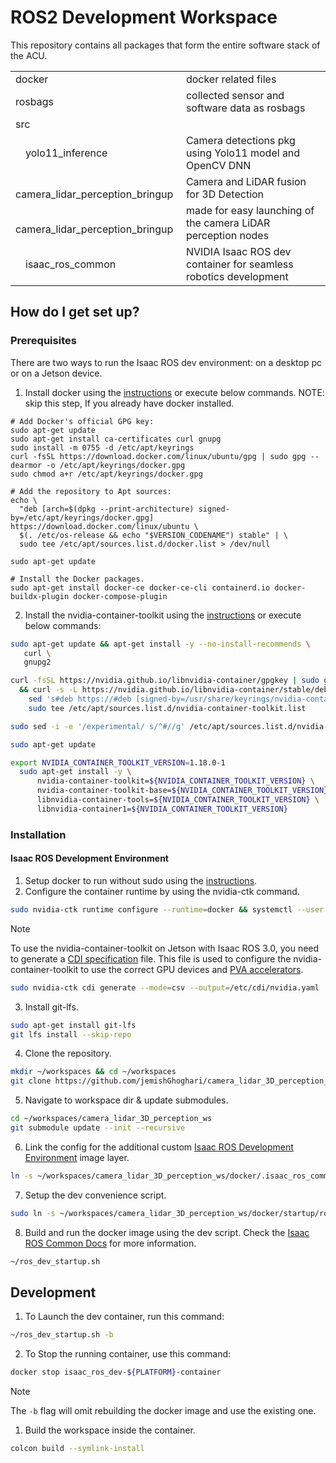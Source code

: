 # ROS2 Development Workspace

This repository contains all packages that form the entire software stack of the ACU.

<table>
<tr>
<td>docker</td>
<td>docker related files</td>
</tr>
<tr>
<td>rosbags</td>
<td>collected sensor and software data as rosbags</td>
</tr>
<tr>
<td>src</td>
<td></td>
</tr>
<tr>
<td> yolo11_inference</td>
<td>Camera detections pkg using Yolo11 model and OpenCV DNN</td>
</tr>
<tr>
<td> camera_lidar_perception_bringup</td>
<td>Camera and LiDAR fusion for 3D Detection</td>
</tr>
<tr>
<td> camera_lidar_perception_bringup</td>
<td>made for easy launching of the camera LiDAR perception nodes</td>
</tr>
<tr>
<td> isaac_ros_common</td>
<td>NVIDIA Isaac ROS dev container for seamless robotics development</td>
</tr>
</table>

## How do I get set up?

### Prerequisites

There are two ways to run the Isaac ROS dev environment: on a desktop pc or on a Jetson device.

1. Install docker using the [instructions](https://docs.docker.com/engine/install/ubuntu/#install-using-the-repository) or execute below commands. NOTE: skip this step, If you already have docker installed.

```
# Add Docker's official GPG key:
sudo apt-get update
sudo apt-get install ca-certificates curl gnupg
sudo install -m 0755 -d /etc/apt/keyrings
curl -fsSL https://download.docker.com/linux/ubuntu/gpg | sudo gpg --dearmor -o /etc/apt/keyrings/docker.gpg
sudo chmod a+r /etc/apt/keyrings/docker.gpg

# Add the repository to Apt sources:
echo \
  "deb [arch=$(dpkg --print-architecture) signed-by=/etc/apt/keyrings/docker.gpg] https://download.docker.com/linux/ubuntu \
  $(. /etc/os-release && echo "$VERSION_CODENAME") stable" | \
  sudo tee /etc/apt/sources.list.d/docker.list > /dev/null
  
sudo apt-get update

# Install the Docker packages.
sudo apt-get install docker-ce docker-ce-cli containerd.io docker-buildx-plugin docker-compose-plugin
```

2. Install the nvidia-container-toolkit using the [instructions](https://docs.nvidia.com/datacenter/cloud-native/container-toolkit/latest/install-guide.html#installing-with-apt) or execute below commands:

```bash
sudo apt-get update && apt-get install -y --no-install-recommends \
   curl \
   gnupg2
```

```bash
curl -fsSL https://nvidia.github.io/libnvidia-container/gpgkey | sudo gpg --dearmor -o /usr/share/keyrings/nvidia-container-toolkit-keyring.gpg \
  && curl -s -L https://nvidia.github.io/libnvidia-container/stable/deb/nvidia-container-toolkit.list | \
    sed 's#deb https://#deb [signed-by=/usr/share/keyrings/nvidia-container-toolkit-keyring.gpg] https://#g' | \
    sudo tee /etc/apt/sources.list.d/nvidia-container-toolkit.list
```

```bash
sudo sed -i -e '/experimental/ s/^#//g' /etc/apt/sources.list.d/nvidia-container-toolkit.list
```

```bash
sudo apt-get update
```

```bash
export NVIDIA_CONTAINER_TOOLKIT_VERSION=1.18.0-1
  sudo apt-get install -y \
      nvidia-container-toolkit=${NVIDIA_CONTAINER_TOOLKIT_VERSION} \
      nvidia-container-toolkit-base=${NVIDIA_CONTAINER_TOOLKIT_VERSION} \
      libnvidia-container-tools=${NVIDIA_CONTAINER_TOOLKIT_VERSION} \
      libnvidia-container1=${NVIDIA_CONTAINER_TOOLKIT_VERSION}
```

### Installation

#### Isaac ROS Development Environment

1. Setup docker to run without sudo using the [instructions](https://docs.docker.com/engine/install/linux-postinstall/).
2. Configure the container runtime by using the nvidia-ctk command.

```bash
sudo nvidia-ctk runtime configure --runtime=docker && systemctl --user restart docker
```

> [!NOTE]
> To use the nvidia-container-toolkit on Jetson with Isaac ROS 3.0, you need to generate a [CDI specification](https://github.com/cncf-tags/container-device-interface) file. This file is used to configure the nvidia-container-toolkit to use the correct GPU devices and [PVA accelerators](https://docs.nvidia.com/vpi/architecture.html).
>
> ```bash
> sudo nvidia-ctk cdi generate --mode=csv --output=/etc/cdi/nvidia.yaml
> ```

3. Install git-lfs.

```bash
sudo apt-get install git-lfs
git lfs install --skip-repo
```

4. Clone the repository.

```bash
mkdir ~/workspaces && cd ~/workspaces
git clone https://github.com/jemishGhoghari/camera_lidar_3D_perception_ws.git
```

5. Navigate to workspace dir & update submodules.

```bash
cd ~/workspaces/camera_lidar_3D_perception_ws
git submodule update --init --recursive
```

6. Link the config for the additional custom [Isaac ROS Development Environment](https://nvidia-isaac-ros.github.io/concepts/docker_devenv/index.html) image layer.

```bash
ln -s ~/workspaces/camera_lidar_3D_perception_ws/docker/.isaac_ros_common-config ~/.isaac_ros_common-config
```

7. Setup the dev convenience script.

```bash
sudo ln -s ~/workspaces/camera_lidar_3D_perception_ws/docker/startup/ros_dev_startup.sh ~/ros_dev_startup.sh
```

8. Build and run the docker image using the dev script. Check the [Isaac ROS Common Docs](https://nvidia-isaac-ros.github.io/repositories_and_packages/isaac_ros_common/index.html) for more information.

```bash
~/ros_dev_startup.sh
```

## Development

1. To Launch the dev container, run this command:

```bash
~/ros_dev_startup.sh -b
```

2. To Stop the running container, use this command:

```bash
docker stop isaac_ros_dev-${PLATFORM}-container
```

> [!NOTE]
>
> The `-b` flag will omit rebuilding the docker image and use the existing one.

1. Build the workspace inside the container.

```bash
colcon build --symlink-install
```
